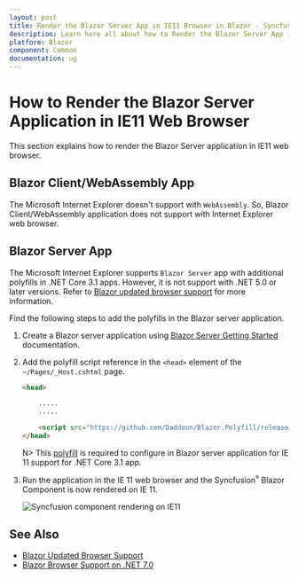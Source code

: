 ```yaml
---
layout: post
title: Render the Blazor Server App in IE11 Browser in Blazor - Syncfusion
description: Learn here all about how to Render the Blazor Server App in IE11 Browser in Blazor component and more.
platform: Blazor
component: Common
documentation: ug
---
```


# How to Render the Blazor Server Application in IE11 Web Browser

This section explains how to render the Blazor Server application in IE11 web browser.

## Blazor Client/WebAssembly App

The Microsoft Internet Explorer doesn't support with `WebAssembly`. So, Blazor Client/WebAssembly application does not support with Internet Explorer web browser.

## Blazor Server App

The Microsoft Internet Explorer supports `Blazor Server` app with additional polyfills in .NET Core 3.1 apps. However, it is not support with .NET 5.0 or later versions. Refer to [Blazor updated browser support](https://learn.microsoft.com/en-us/aspnet/core/blazor/supported-platforms?view=aspnetcore-7.0) for more information.

Find the following steps to add the polyfills in the Blazor server application.

1. Create a Blazor server application using [Blazor Server Getting Started](https://blazor.syncfusion.com/documentation/getting-started/blazor-server-side-visual-studio) documentation.

2. Add the polyfill script reference in the `<head>` element of the `~/Pages/_Host.cshtml` page.

    ```html
    <head>

        .....
        .....

        <script src="https://github.com/Daddoon/Blazor.Polyfill/releases/download/3.0.8/blazor.polyfill.min.js"></script>
    </head>

    ```

    N> This [polyfill](https://github.com/Daddoon/Blazor.Polyfill/releases/tag/3.0.8) is required to configure in Blazor server application for IE 11 support for .NET Core 3.1 app.

3. Run the application in the IE 11 web browser and the Syncfusion<sup style="font-size:70%">&reg;</sup> Blazor Component is now rendered on IE 11.

    ![Syncfusion component rendering on IE11](images/rendering-component-on-ie11.png)

## See Also

* [Blazor Updated Browser Support](https://learn.microsoft.com/en-us/dotnet/core/compatibility/aspnet-core/5.0/blazor-browser-support-updated)
* [Blazor Browser Support on .NET 7.0](https://learn.microsoft.com/en-us/aspnet/core/blazor/supported-platforms?view=aspnetcore-7.0)

